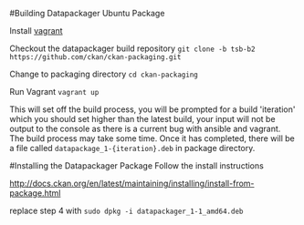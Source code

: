 #Building Datapackager Ubuntu Package

Install [vagrant](http://www.vagrantup.com/)

Checkout the datapackager build repository
`git clone -b tsb-b2 https://github.com/ckan/ckan-packaging.git`

Change to packaging directory
`cd ckan-packaging`

Run Vagrant
`vagrant up`

This will set off the build process, you will be prompted for a build
'iteration' which you should set higher than the latest build, your
input will not be output to the console as there is a current bug with ansible
and vagrant. The build process may take some time. Once it has completed, there
will be a file called `datapackage_1-{iteration}.deb` in package directory.

#Installing the Datapackager Package
Follow the install instructions 

http://docs.ckan.org/en/latest/maintaining/installing/install-from-package.html

replace step 4 with
`sudo dpkg -i datapackager_1-1_amd64.deb`
